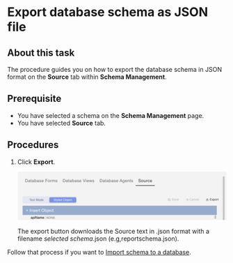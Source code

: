 # Export database schema as JSON file

## About this task

The procedure guides you on how to export the database schema in JSON format on the **Source** tab within **Schema Management**.

## Prerequisite

- You have selected a schema on the **Schema Management** page.
- You have selected **Source** tab.

## Procedures

1. Click **Export**.

    ![Export Source](../../assets/images/exportjson.png)

     The export button downloads the Source text in .json format with a filename *selected schema*.json (e.g,reportschema.json). 

Follow that process if you want to [Import schema to a database](../../references/usingdominorestapi/administrationui.md#import-schema-to-a-database).     